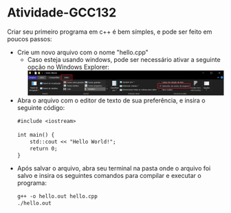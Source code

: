 # Atividade-GCC132
 Criar seu primeiro programa em c++ é bem símples, e pode ser feito em poucos passos:

* Crie um novo arquivo com o nome "hello.cpp"
  * Caso esteja usando windows, pode ser necessário ativar a seguinte opção no Windows Explorer:
  ![](./readme-images/windows_file_extension.png)
* Abra o arquivo com o editor de texto de sua preferência, e insira o seguinte código:
  ```
  #include <iostream>

  int main() {
      std::cout << "Hello World!";
      return 0;
  }
  ```
* Após salvar o arquivo, abra seu terminal na pasta onde o arquivo foi salvo e insira os seguintes comandos para compilar e executar o programa:
  ```
  g++ -o hello.out hello.cpp
  ./hello.out
  ```
